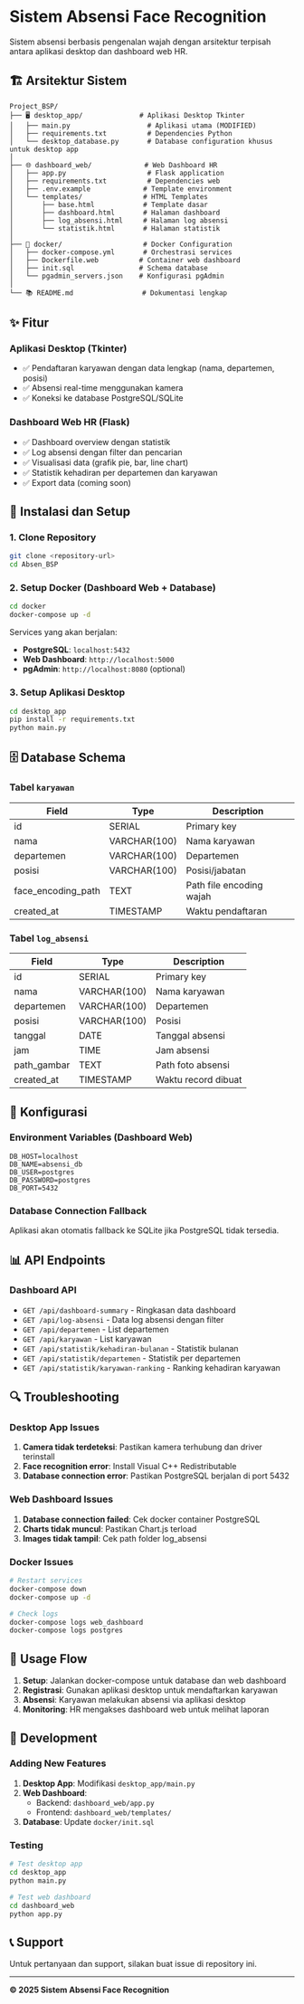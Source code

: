 # Sistem Absensi Face Recognition

Sistem absensi berbasis pengenalan wajah dengan arsitektur terpisah antara aplikasi desktop dan dashboard web HR.

## 🏗️ Arsitektur Sistem

```
Project_BSP/
├── 🖥️ desktop_app/              # Aplikasi Desktop Tkinter
│   ├── main.py                   # Aplikasi utama (MODIFIED)
│   ├── requirements.txt          # Dependencies Python
│   └── desktop_database.py       # Database configuration khusus untuk desktop app
│
├── 🌐 dashboard_web/             # Web Dashboard HR
│   ├── app.py                    # Flask application
│   ├── requirements.txt          # Dependencies web
│   ├── .env.example             # Template environment
│   └── templates/               # HTML Templates
│       ├── base.html            # Template dasar
│       ├── dashboard.html       # Halaman dashboard
│       ├── log_absensi.html     # Halaman log absensi
│       └── statistik.html       # Halaman statistik
│
├── 🐳 docker/                    # Docker Configuration
│   ├── docker-compose.yml       # Orchestrasi services
│   ├── Dockerfile.web          # Container web dashboard
│   ├── init.sql                # Schema database
│   └── pgadmin_servers.json    # Konfigurasi pgAdmin
│
└── 📚 README.md                 # Dokumentasi lengkap

```

## ✨ Fitur

### Aplikasi Desktop (Tkinter)

- ✅ Pendaftaran karyawan dengan data lengkap (nama, departemen, posisi)
- ✅ Absensi real-time menggunakan kamera
- ✅ Koneksi ke database PostgreSQL/SQLite

### Dashboard Web HR (Flask)

- ✅ Dashboard overview dengan statistik
- ✅ Log absensi dengan filter dan pencarian
- ✅ Visualisasi data (grafik pie, bar, line chart)
- ✅ Statistik kehadiran per departemen dan karyawan
- ✅ Export data (coming soon)

## 🚀 Instalasi dan Setup

### 1. Clone Repository

```bash
git clone <repository-url>
cd Absen_BSP
```

### 2. Setup Docker (Dashboard Web + Database)

```bash
cd docker
docker-compose up -d
```

Services yang akan berjalan:

- **PostgreSQL**: `localhost:5432`
- **Web Dashboard**: `http://localhost:5000`
- **pgAdmin**: `http://localhost:8080` (optional)

### 3. Setup Aplikasi Desktop

```bash
cd desktop_app
pip install -r requirements.txt
python main.py
```

## 🗄️ Database Schema

### Tabel `karyawan`

| Field              | Type         | Description              |
| ------------------ | ------------ | ------------------------ |
| id                 | SERIAL       | Primary key              |
| nama               | VARCHAR(100) | Nama karyawan            |
| departemen         | VARCHAR(100) | Departemen               |
| posisi             | VARCHAR(100) | Posisi/jabatan           |
| face_encoding_path | TEXT         | Path file encoding wajah |
| created_at         | TIMESTAMP    | Waktu pendaftaran        |

### Tabel `log_absensi`

| Field       | Type         | Description         |
| ----------- | ------------ | ------------------- |
| id          | SERIAL       | Primary key         |
| nama        | VARCHAR(100) | Nama karyawan       |
| departemen  | VARCHAR(100) | Departemen          |
| posisi      | VARCHAR(100) | Posisi              |
| tanggal     | DATE         | Tanggal absensi     |
| jam         | TIME         | Jam absensi         |
| path_gambar | TEXT         | Path foto absensi   |
| created_at  | TIMESTAMP    | Waktu record dibuat |

## 🔧 Konfigurasi

### Environment Variables (Dashboard Web)

```env
DB_HOST=localhost
DB_NAME=absensi_db
DB_USER=postgres
DB_PASSWORD=postgres
DB_PORT=5432
```

### Database Connection Fallback

Aplikasi akan otomatis fallback ke SQLite jika PostgreSQL tidak tersedia.

## 📊 API Endpoints

### Dashboard API

- `GET /api/dashboard-summary` - Ringkasan data dashboard
- `GET /api/log-absensi` - Data log absensi dengan filter
- `GET /api/departemen` - List departemen
- `GET /api/karyawan` - List karyawan
- `GET /api/statistik/kehadiran-bulanan` - Statistik bulanan
- `GET /api/statistik/departemen` - Statistik per departemen
- `GET /api/statistik/karyawan-ranking` - Ranking kehadiran karyawan

## 🔍 Troubleshooting

### Desktop App Issues

1. **Camera tidak terdeteksi**: Pastikan kamera terhubung dan driver terinstall
2. **Face recognition error**: Install Visual C++ Redistributable
3. **Database connection error**: Pastikan PostgreSQL berjalan di port 5432

### Web Dashboard Issues

1. **Database connection failed**: Cek docker container PostgreSQL
2. **Charts tidak muncul**: Pastikan Chart.js terload
3. **Images tidak tampil**: Cek path folder log_absensi

### Docker Issues

```bash
# Restart services
docker-compose down
docker-compose up -d

# Check logs
docker-compose logs web_dashboard
docker-compose logs postgres
```

## 🎯 Usage Flow

1. **Setup**: Jalankan docker-compose untuk database dan web dashboard
2. **Registrasi**: Gunakan aplikasi desktop untuk mendaftarkan karyawan
3. **Absensi**: Karyawan melakukan absensi via aplikasi desktop
4. **Monitoring**: HR mengakses dashboard web untuk melihat laporan

## 🔄 Development

### Adding New Features

1. **Desktop App**: Modifikasi `desktop_app/main.py`
2. **Web Dashboard**:
   - Backend: `dashboard_web/app.py`
   - Frontend: `dashboard_web/templates/`
3. **Database**: Update `docker/init.sql`

### Testing

```bash
# Test desktop app
cd desktop_app
python main.py

# Test web dashboard
cd dashboard_web
python app.py
```



## 📞 Support

Untuk pertanyaan dan support, silakan buat issue di repository ini.

---

**© 2025 Sistem Absensi Face Recognition**
